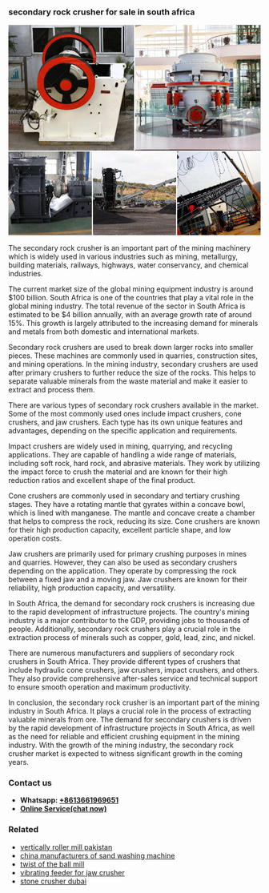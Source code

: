 <h3>secondary rock crusher for sale in south africa</h3><img src='1708322985.jpg' alt=''><p>The secondary rock crusher is an important part of the mining machinery which is widely used in various industries such as mining, metallurgy, building materials, railways, highways, water conservancy, and chemical industries.</p><p>The current market size of the global mining equipment industry is around $100 billion. South Africa is one of the countries that play a vital role in the global mining industry. The total revenue of the sector in South Africa is estimated to be $4 billion annually, with an average growth rate of around 15%. This growth is largely attributed to the increasing demand for minerals and metals from both domestic and international markets.</p><p>Secondary rock crushers are used to break down larger rocks into smaller pieces. These machines are commonly used in quarries, construction sites, and mining operations. In the mining industry, secondary crushers are used after primary crushers to further reduce the size of the rocks. This helps to separate valuable minerals from the waste material and make it easier to extract and process them.</p><p>There are various types of secondary rock crushers available in the market. Some of the most commonly used ones include impact crushers, cone crushers, and jaw crushers. Each type has its own unique features and advantages, depending on the specific application and requirements.</p><p>Impact crushers are widely used in mining, quarrying, and recycling applications. They are capable of handling a wide range of materials, including soft rock, hard rock, and abrasive materials. They work by utilizing the impact force to crush the material and are known for their high reduction ratios and excellent shape of the final product.</p><p>Cone crushers are commonly used in secondary and tertiary crushing stages. They have a rotating mantle that gyrates within a concave bowl, which is lined with manganese. The mantle and concave create a chamber that helps to compress the rock, reducing its size. Cone crushers are known for their high production capacity, excellent particle shape, and low operation costs.</p><p>Jaw crushers are primarily used for primary crushing purposes in mines and quarries. However, they can also be used as secondary crushers depending on the application. They operate by compressing the rock between a fixed jaw and a moving jaw. Jaw crushers are known for their reliability, high production capacity, and versatility.</p><p>In South Africa, the demand for secondary rock crushers is increasing due to the rapid development of infrastructure projects. The country's mining industry is a major contributor to the GDP, providing jobs to thousands of people. Additionally, secondary rock crushers play a crucial role in the extraction process of minerals such as copper, gold, lead, zinc, and nickel.</p><p>There are numerous manufacturers and suppliers of secondary rock crushers in South Africa. They provide different types of crushers that include hydraulic cone crushers, jaw crushers, impact crushers, and others. They also provide comprehensive after-sales service and technical support to ensure smooth operation and maximum productivity.</p><p>In conclusion, the secondary rock crusher is an important part of the mining industry in South Africa. It plays a crucial role in the process of extracting valuable minerals from ore. The demand for secondary crushers is driven by the rapid development of infrastructure projects in South Africa, as well as the need for reliable and efficient crushing equipment in the mining industry. With the growth of the mining industry, the secondary rock crusher market is expected to witness significant growth in the coming years.</p><h3>Contact us</h3><ul><li><strong>Whatsapp:&nbsp;<a href="https://wa.me/8613661969651">+8613661969651</a></strong></li><li><a href="https://swt.shibang-china.com/?git&amp;zhl&amp;secondary rock crusher for sale in south africa"><strong>Online Service(chat now)</strong></a></li></ul><h3>Related</h3><ul><li><a href='vertically roller mill pakistan.md'>vertically roller mill pakistan</a></li><li><a href='china manufacturers of sand washing machine.md'>china manufacturers of sand washing machine</a></li><li><a href='twist of the ball mill.md'>twist of the ball mill</a></li><li><a href='vibrating feeder for jaw crusher.md'>vibrating feeder for jaw crusher</a></li><li><a href='stone crusher dubai.md'>stone crusher dubai</a></li></ul>